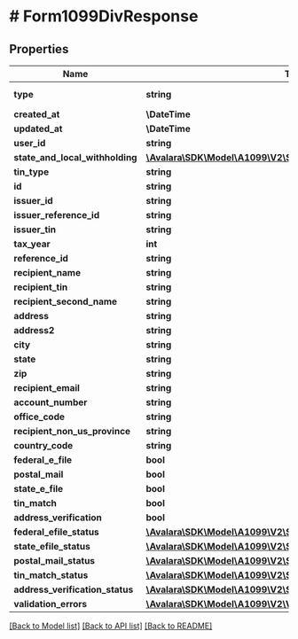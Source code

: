 # # Form1099DivResponse

## Properties

Name | Type | Description | Notes
------------ | ------------- | ------------- | -------------
**type** | **string** |  | [optional] [readonly]
**created_at** | **\DateTime** |  | [optional]
**updated_at** | **\DateTime** |  | [optional]
**user_id** | **string** |  | [optional]
**state_and_local_withholding** | [**\Avalara\SDK\Model\A1099\V2\StateAndLocalWithholdingResponse**](StateAndLocalWithholdingResponse.md) |  | [optional]
**tin_type** | **string** |  | [optional]
**id** | **string** |  | [optional]
**issuer_id** | **string** |  | [optional]
**issuer_reference_id** | **string** |  | [optional]
**issuer_tin** | **string** |  | [optional]
**tax_year** | **int** |  | [optional]
**reference_id** | **string** |  | [optional]
**recipient_name** | **string** |  | [optional]
**recipient_tin** | **string** |  | [optional]
**recipient_second_name** | **string** |  | [optional]
**address** | **string** |  | [optional]
**address2** | **string** |  | [optional]
**city** | **string** |  | [optional]
**state** | **string** |  | [optional]
**zip** | **string** |  | [optional]
**recipient_email** | **string** |  | [optional]
**account_number** | **string** |  | [optional]
**office_code** | **string** |  | [optional]
**recipient_non_us_province** | **string** |  | [optional]
**country_code** | **string** |  | [optional]
**federal_e_file** | **bool** |  | [optional]
**postal_mail** | **bool** |  | [optional]
**state_e_file** | **bool** |  | [optional]
**tin_match** | **bool** |  | [optional]
**address_verification** | **bool** |  | [optional]
**federal_efile_status** | [**\Avalara\SDK\Model\A1099\V2\StatusDetail**](StatusDetail.md) |  | [optional]
**state_efile_status** | [**\Avalara\SDK\Model\A1099\V2\StateEfileStatusDetailResponse[]**](StateEfileStatusDetailResponse.md) |  | [optional]
**postal_mail_status** | [**\Avalara\SDK\Model\A1099\V2\StatusDetail**](StatusDetail.md) |  | [optional]
**tin_match_status** | [**\Avalara\SDK\Model\A1099\V2\StatusDetail**](StatusDetail.md) |  | [optional]
**address_verification_status** | [**\Avalara\SDK\Model\A1099\V2\StatusDetail**](StatusDetail.md) |  | [optional]
**validation_errors** | [**\Avalara\SDK\Model\A1099\V2\ValidationErrorResponse[]**](ValidationErrorResponse.md) |  | [optional]

[[Back to Model list]](../../../README.md#models) [[Back to API list]](../../../README.md#endpoints) [[Back to README]](../../../README.md)
